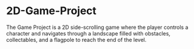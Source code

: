 # 2D-Game-Project
The Game Project is a 2D side-scrolling game where the player controls a character and navigates through a landscape filled with obstacles, collectables, and a flagpole to reach the end of the level.
